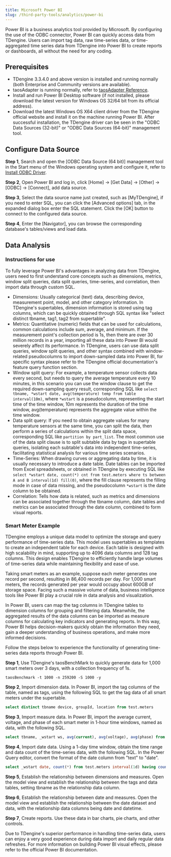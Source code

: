 ```yaml
---
title: Microsoft Power BI
slug: /third-party-tools/analytics/power-bi
---
```


Power BI is a business analytics tool provided by Microsoft. By configuring the use of the ODBC connector, Power BI can quickly access data from TDengine. Users can import tag data, raw time-series data, or time-aggregated time series data from TDengine into Power BI to create reports or dashboards, all without the need for any coding.

## Prerequisites

- TDengine 3.3.4.0 and above version is installed and running normally (both Enterprise and Community versions are available).
- taosAdapter is running normally, refer to [taosAdapter Reference](../../../tdengine-reference/components/taosadapter/).
- Install and run Power BI Desktop software (if not installed, please download the latest version for Windows OS 32/64 bit from its official address).
- Download the latest Windows OS X64 client driver from the TDengine official website and install it on the machine running Power BI. After successful installation, the TDengine driver can be seen in the "ODBC Data Sources (32-bit)" or "ODBC Data Sources (64-bit)" management tool.

## Configure Data Source

**Step 1**, Search and open the [ODBC Data Source (64 bit)] management tool in the Start menu of the Windows operating system and configure it, refer to [Install ODBC Driver](../../../tdengine-reference/client-libraries/odbc/#installation).

**Step 2**, Open Power BI and log in, click [Home] -> [Get Data] -> [Other] -> [ODBC] -> [Connect], add data source.

**Step 3**, Select the data source name just created, such as [MyTDengine], if you need to enter SQL, you can click the [Advanced options] tab, in the expanded dialog box enter the SQL statement. Click the [OK] button to connect to the configured data source.  

**Step 4**, Enter the [Navigator], you can browse the corresponding database's tables/views and load data.

## Data Analysis

### Instructions for use

To fully leverage Power BI's advantages in analyzing data from TDengine, users need to first understand core concepts such as dimensions, metrics, window split queries, data split queries, time-series, and correlation, then import data through custom SQL.

- Dimensions: Usually categorical (text) data, describing device, measurement point, model, and other category information. In TDengine's supertables, dimension information is stored using tag columns, which can be quickly obtained through SQL syntax like "select distinct tbname, tag1, tag2 from supertable".
- Metrics: Quantitative (numeric) fields that can be used for calculations, common calculations include sum, average, and minimum. If the measurement point's collection period is 1s, then there are over 30 million records in a year, importing all these data into Power BI would severely affect its performance. In TDengine, users can use data split queries, window split queries, and other syntax combined with window-related pseudocolumns to import down-sampled data into Power BI, for specific syntax please refer to the TDengine official documentation's feature query function section.
- Window split query: For example, a temperature sensor collects data every second, but needs to query the average temperature every 10 minutes, in this scenario you can use the window clause to get the required down-sampling query result, corresponding SQL like `select tbname, *wstart date, avg(temperature) temp from table interval(10m)`, where `*wstart` is a pseudocolumn, representing the start time of the time window, 10m represents the duration of the time window, avg(temperature) represents the aggregate value within the time window.
- Data split query: If you need to obtain aggregate values for many temperature sensors at the same time, you can split the data, then perform a series of calculations within the split data space, corresponding SQL like `partition by part_list`. The most common use of the data split clause is to split subtable data by tags in supertable queries, isolating each subtable's data into independent time-series, facilitating statistical analysis for various time series scenarios.
- Time-Series: When drawing curves or aggregating data by time, it is usually necessary to introduce a date table. Date tables can be imported from Excel spreadsheets, or obtained in TDengine by executing SQL like `select *wstart date, count(*) cnt from test.meters where ts between A and B interval(1d) fill(0)`, where the fill clause represents the filling mode in case of data missing, and the pseudocolumn `*wstart` is the date column to be obtained.
- Correlation: Tells how data is related, such as metrics and dimensions can be associated together through the tbname column, date tables and metrics can be associated through the date column, combined to form visual reports.

### Smart Meter Example

TDengine employs a unique data model to optimize the storage and query performance of time-series data. This model uses supertables as templates to create an independent table for each device. Each table is designed with high scalability in mind, supporting up to 4096 data columns and 128 tag columns. This design enables TDengine to efficiently handle large volumes of time-series data while maintaining flexibility and ease of use.

Taking smart meters as an example, suppose each meter generates one record per second, resulting in 86,400 records per day. For 1,000 smart meters, the records generated per year would occupy about 600GB of storage space. Facing such a massive volume of data, business intelligence tools like Power BI play a crucial role in data analysis and visualization.

In Power BI, users can map the tag columns in TDengine tables to dimension columns for grouping and filtering data. Meanwhile, the aggregated results of the data columns can be imported as measure columns for calculating key indicators and generating reports. In this way, Power BI helps decision-makers quickly obtain the information they need, gain a deeper understanding of business operations, and make more informed decisions.

Follow the steps below to experience the functionality of generating time-series data reports through Power BI.  

**Step 1**, Use TDengine's taosBenchMark to quickly generate data for 1,000 smart meters over 3 days, with a collection frequency of 1s.

```shell
taosBenchmark -t 1000 -n 259200 -S 1000 -y
```

**Step 2**, Import dimension data. In Power BI, import the tag columns of the table, named as tags, using the following SQL to get the tag data of all smart meters under the supertable.

```sql
select distinct tbname device, groupId, location from test.meters
```

**Step 3**, Import measure data. In Power BI, import the average current, voltage, and phase of each smart meter in 1-hour time windows, named as data, with the following SQL.

```sql
select tbname, _wstart ws, avg(current), avg(voltage), avg(phase) from test.meters PARTITION by tbname interval(1h)
```

**Step 4**, Import date data. Using a 1-day time window, obtain the time range and data count of the time-series data, with the following SQL. In the Power Query editor, convert the format of the date column from "text" to "date".

```sql
select _wstart date, count(*) from test.meters interval(1d) having count(*)>0
```

**Step 5**, Establish the relationship between dimensions and measures. Open the model view and establish the relationship between the tags and data tables, setting tbname as the relationship data column.  

**Step 6**, Establish the relationship between date and measures. Open the model view and establish the relationship between the date dataset and data, with the relationship data columns being date and datetime.  

**Step 7**, Create reports. Use these data in bar charts, pie charts, and other controls.  

Due to TDengine's superior performance in handling time-series data, users can enjoy a very good experience during data import and daily regular data refreshes. For more information on building Power BI visual effects, please refer to the official Power BI documentation.

